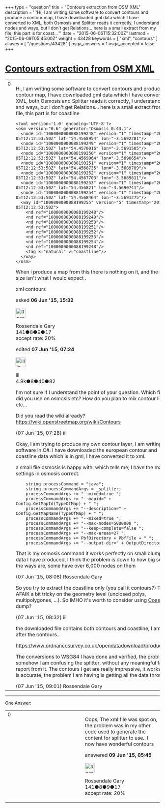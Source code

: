 +++
type = "question"
title = "Contours extraction from OSM XML"
description = '''Hi, I am writing some software to convert contours and produce a contour map, I have downloaded gml data which I have converted to XML, both Osmosis and Splitter reads it correctly, I understand nodes and ways, but I don&#x27;t get Relations... here is a small extract from my file, this part is for coast...'''
date = "2015-06-06T15:32:00Z"
lastmod = "2015-06-09T05:45:00Z"
weight = 43428
keywords = [ "xml", "contours" ]
aliases = [ "/questions/43428" ]
osqa_answers = 1
osqa_accepted = false
+++

<div class="headNormal">

# [Contours extraction from OSM XML](/questions/43428/contours-extraction-from-osm-xml)

</div>

<div id="main-body">

<div id="askform">

<table id="question-table" style="width:100%;">
<colgroup>
<col style="width: 50%" />
<col style="width: 50%" />
</colgroup>
<tbody>
<tr>
<td style="width: 30px; vertical-align: top"><div class="vote-buttons">
<span id="post-43428-upvote" class="ajax-command post-vote up" rel="nofollow" title="I like this post (click again to cancel)"> </span>
<div id="post-43428-score" class="post-score" title="current number of votes">
0
</div>
<span id="post-43428-downvote" class="ajax-command post-vote down" rel="nofollow" title="I dont like this post (click again to cancel)"> </span> <span id="favorite-mark" class="ajax-command favorite-mark" rel="nofollow" title="mark/unmark this question as favorite (click again to cancel)"> </span>
<div id="favorite-count" class="favorite-count">
&#10;</div>
</div></td>
<td><div id="item-right">
<div class="question-body">
<p>Hi, I am writing some software to convert contours and produce a contour map, I have downloaded gml data which I have converted to XML, both Osmosis and Splitter reads it correctly, I understand nodes and ways, but I don't get Relations... here is a small extract from my file, this part is for coastline</p>
<pre><code>&lt;?xml version=&#39;1.0&#39; encoding=&#39;UTF-8&#39;?&gt;
&lt;osm version=&quot;0.6&quot; generator=&quot;Osmosis 0.43.1&quot;&gt;
  &lt;node id=&quot;1000000000088199248&quot; version=&quot;1&quot; timestamp=&quot;2015-06-05T12:12:53:50Z&quot; lat=&quot;54.4568954&quot; lon=&quot;-3.5692281&quot;/&gt;
  &lt;node id=&quot;1000000000088199249&quot; version=&quot;1&quot; timestamp=&quot;2015-06-05T12:12:53:50Z&quot; lat=&quot;54.4570016&quot; lon=&quot;-3.5691505&quot;/&gt;
  &lt;node id=&quot;1000000000088199250&quot; version=&quot;1&quot; timestamp=&quot;2015-06-05T12:12:53:50Z&quot; lat=&quot;54.4569964&quot; lon=&quot;-3.5690654&quot;/&gt;
  &lt;node id=&quot;1000000000088199251&quot; version=&quot;1&quot; timestamp=&quot;2015-06-05T12:12:53:50Z&quot; lat=&quot;54.4568735&quot; lon=&quot;-3.5689789&quot;/&gt;
  &lt;node id=&quot;1000000000088199252&quot; version=&quot;1&quot; timestamp=&quot;2015-06-05T12:12:53:50Z&quot; lat=&quot;54.4567703&quot; lon=&quot;-3.5689611&quot;/&gt;
  &lt;node id=&quot;1000000000088199253&quot; version=&quot;1&quot; timestamp=&quot;2015-06-05T12:12:53:50Z&quot; lat=&quot;54.456821&quot; lon=&quot;-3.5690741&quot;/&gt;
  &lt;node id=&quot;1000000000088199254&quot; version=&quot;1&quot; timestamp=&quot;2015-06-05T12:12:53:50Z&quot; lat=&quot;54.4568464&quot; lon=&quot;-3.5691275&quot;/&gt;
  &lt;way id=&quot;1000000000088199255&quot; version=&quot;5&quot; timestamp=&quot;2015-06-05T12:12:53:50Z&quot;&gt;
    &lt;nd ref=&quot;1000000000088199248&quot;/&gt;
    &lt;nd ref=&quot;1000000000088199249&quot;/&gt;
    &lt;nd ref=&quot;1000000000088199250&quot;/&gt;
    &lt;nd ref=&quot;1000000000088199251&quot;/&gt;
    &lt;nd ref=&quot;1000000000088199252&quot;/&gt;
    &lt;nd ref=&quot;1000000000088199253&quot;/&gt;
    &lt;nd ref=&quot;1000000000088199254&quot;/&gt;
    &lt;nd ref=&quot;1000000000088199248&quot;/&gt;
    &lt;tag k=&quot;natural&quot; v=&quot;coastline&quot;/&gt;
  &lt;/way&gt;
&lt;/osm&gt;</code></pre>
<p>When i produce a map from this there is nothing on it, and the map size isn't what I would expect .</p>
</div>
<div id="question-tags" class="tags-container tags">
<span class="post-tag tag-link-xml" rel="tag" title="see questions tagged &#39;xml&#39;">xml</span> <span class="post-tag tag-link-contours" rel="tag" title="see questions tagged &#39;contours&#39;">contours</span>
</div>
<div id="question-controls" class="post-controls">
&#10;</div>
<div class="post-update-info-container">
<div class="post-update-info post-update-info-user">
<p>asked <strong>06 Jun '15, 15:32</strong></p>
<img src="https://secure.gravatar.com/avatar/1a48846e2865ba49198e0fb8e4064358?s=32&amp;d=identicon&amp;r=g" class="gravatar" width="32" height="32" alt="Rossendale%20Gary&#39;s gravatar image" />
<p><span>Rossendale Gary</span><br />
<span class="score" title="141 reputation points">141</span><span title="8 badges"><span class="badge1">●</span><span class="badgecount">8</span></span><span title="9 badges"><span class="silver">●</span><span class="badgecount">9</span></span><span title="17 badges"><span class="bronze">●</span><span class="badgecount">17</span></span><br />
<span class="accept_rate" title="Rate of the user&#39;s accepted answers">accept rate:</span> <span title="Rossendale Gary has one accepted answer">20%</span></p>
</div>
<div class="post-update-info post-update-info-edited">
<p><span> edited <strong>07 Jun '15, 07:24</strong> </span></p>
<img src="https://secure.gravatar.com/avatar/49a7d0e0408e9cf2f698faac0f4d837a?s=32&amp;d=identicon&amp;r=g" class="gravatar" width="32" height="32" alt="iii&#39;s gravatar image" />
<p><span>iii</span><br />
<span class="score" title="4892 reputation points"><span>4.9k</span></span><span title="8 badges"><span class="badge1">●</span><span class="badgecount">8</span></span><span title="40 badges"><span class="silver">●</span><span class="badgecount">40</span></span><span title="82 badges"><span class="bronze">●</span><span class="badgecount">82</span></span></p>
</div>
</div>
<div id="comments-container-43428" class="comments-container">
<span id="43437"></span>
<div id="comment-43437" class="comment">
<div id="post-43437-score" class="comment-score">
&#10;</div>
<div class="comment-text">
<p>I'm not sure if I understand the point of your question. Which filters did you use on osmosis etc? How do you plan to mix contour lines etc...</p>
<p>Did you read the wiki already? <a href="https://wiki.openstreetmap.org/wiki/Contours">https://wiki.openstreetmap.org/wiki/Contours</a></p>
</div>
<div id="comment-43437-info" class="comment-info">
<span class="comment-age">(07 Jun '15, 07:28)</span> <span class="comment-user userinfo">iii</span>
</div>
</div>
<span id="43439"></span>
<div id="comment-43439" class="comment">
<div id="post-43439-score" class="comment-score">
&#10;</div>
<div class="comment-text">
<p>Okay, I am trying to produce my own contour layer, I am writing the software in C#. I have downloaded the european contour and coastline data which is in gml, I have converted it to xml.</p>
<p>a small file osmosis is happy with, which tells me, I have the main settings in osmosis correct.</p>
<pre><code>    string processCommand = &quot;java&quot;;
    string processCommandArgs = _splitter;
    processCommandArgs += &quot;--mixed=true &quot;;
    processCommandArgs += &quot;--mapid=&quot; + Config.GetMapId(TypeOfMap) + &quot; &quot;;
    processCommandArgs += &quot;--description=&quot; + Config.GetMapName(TypeOfMap) + &quot; &quot;;
    processCommandArgs += &quot;--mixed=true &quot;;
    processCommandArgs += &quot;--max-nodes=5000000 &quot;;
    processCommandArgs += &quot;--keep-complete=false &quot;;
    processCommandArgs += &quot;--max-areas=27 &quot;;
    processCommandArgs += PbfDirectory + PbfFile + &quot; &quot;;
    processCommandArgs += &quot;--output-dir=&quot; + OutputDirectory;</code></pre>
<p>That is my osmosis command it works perfectly on small clumps of data I have produced, I think the problem is down to how big some of the ways are, some have over 6,000 nodes on them</p>
</div>
<div id="comment-43439-info" class="comment-info">
<span class="comment-age">(07 Jun '15, 08:08)</span> <span class="comment-user userinfo">Rossendale Gary</span>
</div>
</div>
<span id="43440"></span>
<div id="comment-43440" class="comment">
<div id="post-43440-score" class="comment-score">
&#10;</div>
<div class="comment-text">
<p>So you try to extract the coastline only (you call it contours?) This is AFAIK a bit tricky on the geometry level (unclosed polys, multipolygones, ...). So IMHO it's worth to consider using <a href="https://wiki.openstreetmap.org/wiki/Coastline">Coastline</a> dump?</p>
</div>
<div id="comment-43440-info" class="comment-info">
<span class="comment-age">(07 Jun '15, 08:32)</span> <span class="comment-user userinfo">iii</span>
</div>
</div>
<span id="43441"></span>
<div id="comment-43441" class="comment">
<div id="post-43441-score" class="comment-score">
&#10;</div>
<div class="comment-text">
<p>the downloaded file contains both contours and coastline, I am really after the contours..</p>
<p><a href="https://www.ordnancesurvey.co.uk/opendatadownload/products.html">https://www.ordnancesurvey.co.uk/opendatadownload/products.html</a></p>
<p>The conversions to WSG84 I have done and verified, the problem is somehow I am confusing the splitter. without any meaningful fault report from it. The contours I get are really impressive, it works and it is accurate, the problem I am having is getting all the data through</p>
</div>
<div id="comment-43441-info" class="comment-info">
<span class="comment-age">(07 Jun '15, 09:01)</span> <span class="comment-user userinfo">Rossendale Gary</span>
</div>
</div>
</div>
<div id="comment-tools-43428" class="comment-tools">
&#10;</div>
<div class="clear">
&#10;</div>
<div id="comment-43428-form-container" class="comment-form-container">
&#10;</div>
<div class="clear">
&#10;</div>
</div></td>
</tr>
</tbody>
</table>

------------------------------------------------------------------------

<div class="tabBar">

<span id="sort-top"></span>

<div class="headQuestions">

One Answer:

</div>

</div>

<span id="43477"></span>

<div id="answer-container-43477" class="answer answered-by-owner">

<table style="width:100%;">
<colgroup>
<col style="width: 50%" />
<col style="width: 50%" />
</colgroup>
<tbody>
<tr>
<td style="width: 30px; vertical-align: top"><div class="vote-buttons">
<span id="post-43477-upvote" class="ajax-command post-vote up" rel="nofollow" title="I like this post (click again to cancel)"> </span>
<div id="post-43477-score" class="post-score" title="current number of votes">
0
</div>
<span id="post-43477-downvote" class="ajax-command post-vote down" rel="nofollow" title="I dont like this post (click again to cancel)"> </span>
</div></td>
<td><div class="item-right">
<div class="answer-body">
<p>Oops, The xml file was spot on, the problem was in my other code used to generate the content for splitter to use.. I now have wonderful contours</p>
</div>
<div class="answer-controls post-controls">
&#10;</div>
<div class="post-update-info-container">
<div class="post-update-info post-update-info-user">
<p>answered <strong>09 Jun '15, 05:45</strong></p>
<img src="https://secure.gravatar.com/avatar/1a48846e2865ba49198e0fb8e4064358?s=32&amp;d=identicon&amp;r=g" class="gravatar" width="32" height="32" alt="Rossendale%20Gary&#39;s gravatar image" />
<p><span>Rossendale Gary</span><br />
<span class="score" title="141 reputation points">141</span><span title="8 badges"><span class="badge1">●</span><span class="badgecount">8</span></span><span title="9 badges"><span class="silver">●</span><span class="badgecount">9</span></span><span title="17 badges"><span class="bronze">●</span><span class="badgecount">17</span></span><br />
<span class="accept_rate" title="Rate of the user&#39;s accepted answers">accept rate:</span> <span title="Rossendale Gary has one accepted answer">20%</span></p>
</div>
</div>
<div id="comments-container-43477" class="comments-container">
&#10;</div>
<div id="comment-tools-43477" class="comment-tools">
&#10;</div>
<div class="clear">
&#10;</div>
<div id="comment-43477-form-container" class="comment-form-container">
&#10;</div>
<div class="clear">
&#10;</div>
</div></td>
</tr>
</tbody>
</table>

</div>

<div class="paginator-container-left">

</div>

</div>

</div>

